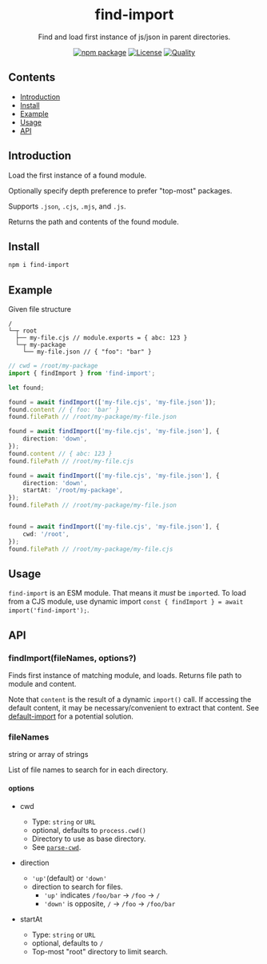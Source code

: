<div style="text-align:center">

<h1>find-import</h1>
<p>Find and load first instance of js/json in parent directories.</p>

[![npm package](https://badge.fury.io/js/find-import.svg)](https://www.npmjs.com/package/find-import)
[![License](https://img.shields.io/npm/l/find-import.svg)](https://github.com/JacobLey/leyman/blob/main/tools/find-import/LICENSE)
[![Quality](https://img.shields.io/npms-io/quality-score/find-import.svg)](https://github.com/JacobLey/leyman/blob/main/tools/find-import)

</div>

## Contents
- [Introduction](#introduction)
- [Install](#install)
- [Example](#example)
- [Usage](#usage)
- [API](#api)

<a name="Introduction"></a>
## Introduction

Load the first instance of a found module.

Optionally specify depth preference to prefer "top-most" packages.

Supports `.json`, `.cjs`, `.mjs`, and `.js`.

Returns the path and contents of the found module.

<a name="Install"></a>
## Install

```sh
npm i find-import
```

<a name="Example"></a>
## Example

Given file structure
```
/
└─┬ root
  ├── my-file.cjs // module.exports = { abc: 123 }
  └─┬ my-package
    └── my-file.json // { "foo": "bar" }
```

```ts
// cwd = /root/my-package
import { findImport } from 'find-import';

let found;

found = await findImport(['my-file.cjs', 'my-file.json']);
found.content // { foo: 'bar' }
found.filePath // /root/my-package/my-file.json

found = await findImport(['my-file.cjs', 'my-file.json'], {
    direction: 'down',
});
found.content // { abc: 123 }
found.filePath // /root/my-file.cjs

found = await findImport(['my-file.cjs', 'my-file.json'], {
    direction: 'down',
    startAt: '/root/my-package',
});
found.filePath // /root/my-package/my-file.json


found = await findImport(['my-file.cjs', 'my-file.json'], {
    cwd: '/root',
});
found.filePath // /root/my-package/my-file.cjs
```

<a name="Usage"></a>
## Usage

`find-import` is an ESM module. That means it _must_ be `import`ed. To load from a CJS module, use dynamic import `const { findImport } = await import('find-import');`.

<a name="Api"></a>
## API

### findImport(fileNames, options?)

Finds first instance of matching module, and loads. Returns file path to module and content.

Note that `content` is the result of a dynamic `import()` call. If accessing the default content, it may be necessary/convenient to extract that content. See [default-import](https://www.npmjs.com/package/default-import) for a potential solution.

### fileNames

string or array of strings

List of file names to search for in each directory.

#### options

* cwd
  * Type: `string` or `URL`
  * optional, defaults to `process.cwd()`
  * Directory to use as base directory.
  * See [`parse-cwd`](https://www.npmjs.com/package/parse-cwd).

* direction
  * `'up'`(default) or `'down'`
  * direction to search for files.
    * `'up'` indicates `/foo/bar` -> `/foo` -> `/`
    * `'down'` is opposite, `/` -> `/foo` -> `/foo/bar`

* startAt
  * Type: `string` or `URL`
  * optional, defaults to `/`
  * Top-most "root" directory to limit search.
